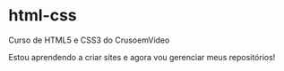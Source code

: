 # html-css
Curso de HTML5 e CSS3 do CrusoemVideo

Estou aprendendo a criar sites e agora vou gerenciar meus repositórios!